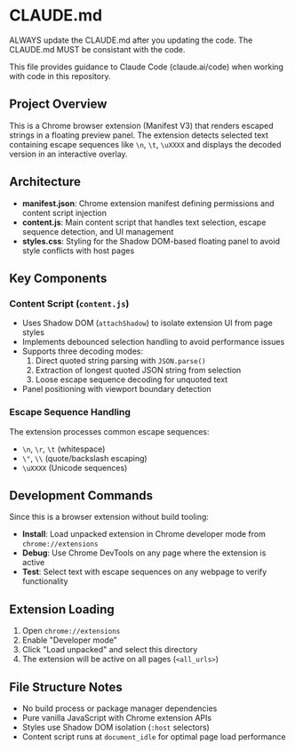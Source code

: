 # CLAUDE.md

ALWAYS update the CLAUDE.md after you updating the code. The CLAUDE.md MUST be consistant with the code.

This file provides guidance to Claude Code (claude.ai/code) when working with code in this repository.

## Project Overview

This is a Chrome browser extension (Manifest V3) that renders escaped strings in a floating preview panel. The extension detects selected text containing escape sequences like `\n`, `\t`, `\uXXXX` and displays the decoded version in an interactive overlay.

## Architecture

- **manifest.json**: Chrome extension manifest defining permissions and content script injection
- **content.js**: Main content script that handles text selection, escape sequence detection, and UI management
- **styles.css**: Styling for the Shadow DOM-based floating panel to avoid style conflicts with host pages

## Key Components

### Content Script (`content.js`)

- Uses Shadow DOM (`attachShadow`) to isolate extension UI from page styles
- Implements debounced selection handling to avoid performance issues
- Supports three decoding modes:
  1. Direct quoted string parsing with `JSON.parse()`
  2. Extraction of longest quoted JSON string from selection
  3. Loose escape sequence decoding for unquoted text
- Panel positioning with viewport boundary detection

### Escape Sequence Handling

The extension processes common escape sequences:

- `\n`, `\r`, `\t` (whitespace)
- `\"`, `\\` (quote/backslash escaping)
- `\uXXXX` (Unicode sequences)

## Development Commands

Since this is a browser extension without build tooling:

- **Install**: Load unpacked extension in Chrome developer mode from `chrome://extensions`
- **Debug**: Use Chrome DevTools on any page where the extension is active
- **Test**: Select text with escape sequences on any webpage to verify functionality

## Extension Loading

1. Open `chrome://extensions`
2. Enable "Developer mode"
3. Click "Load unpacked" and select this directory
4. The extension will be active on all pages (`<all_urls>`)

## File Structure Notes

- No build process or package manager dependencies
- Pure vanilla JavaScript with Chrome extension APIs
- Styles use Shadow DOM isolation (`:host` selectors)
- Content script runs at `document_idle` for optimal page load performance
